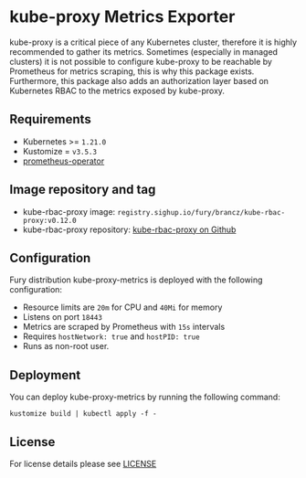 # kube-proxy Metrics Exporter

<!-- <KFD-DOCS> -->

kube-proxy is a critical piece of any Kubernetes cluster, therefore it is highly
recommended to gather its metrics. Sometimes (especially in managed clusters) it
is not possible to configure kube-proxy to be reachable by Prometheus for
metrics scraping, this is why this package exists. Furthermore, this package
also adds an authorization layer based on Kubernetes RBAC to the metrics exposed
by kube-proxy.

## Requirements

- Kubernetes >= `1.21.0`
- Kustomize = `v3.5.3`
- [prometheus-operator](../prometheus-operator)


## Image repository and tag

- kube-rbac-proxy image: `registry.sighup.io/fury/brancz/kube-rbac-proxy:v0.12.0`
- kube-rbac-proxy repository: [kube-rbac-proxy on Github][krp-gh]


## Configuration

Fury distribution kube-proxy-metrics is deployed with the following configuration:

- Resource limits are `20m` for CPU and `40Mi` for memory
- Listens on port `18443`
- Metrics are scraped by Prometheus with `15s` intervals
- Requires `hostNetwork: true` and `hostPID: true`
- Runs as non-root user.


## Deployment

You can deploy kube-proxy-metrics by running the following command:

```shell
kustomize build | kubectl apply -f -
```

<!-- Links -->

[krp-gh]: https://quay.io/repository/brancz/kube-rbac-proxy

<!-- </KFD-DOCS> -->

## License

For license details please see [LICENSE](../../LICENSE)
